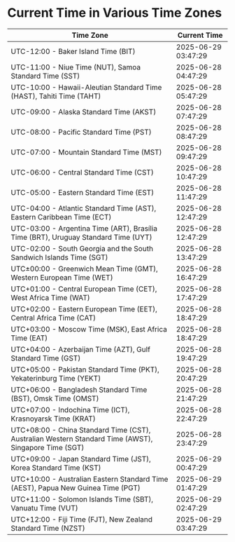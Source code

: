 # Current Time in Various Time Zones

| Time Zone | Current Time |
|-----------|--------------|
| UTC-12:00 - Baker Island Time (BIT) | 2025-06-29 03:47:29 |
| UTC-11:00 - Niue Time (NUT), Samoa Standard Time (SST) | 2025-06-28 04:47:29 |
| UTC-10:00 - Hawaii-Aleutian Standard Time (HAST), Tahiti Time (TAHT) | 2025-06-28 05:47:29 |
| UTC-09:00 - Alaska Standard Time (AKST) | 2025-06-28 07:47:29 |
| UTC-08:00 - Pacific Standard Time (PST) | 2025-06-28 08:47:29 |
| UTC-07:00 - Mountain Standard Time (MST) | 2025-06-28 09:47:29 |
| UTC-06:00 - Central Standard Time (CST) | 2025-06-28 10:47:29 |
| UTC-05:00 - Eastern Standard Time (EST) | 2025-06-28 11:47:29 |
| UTC-04:00 - Atlantic Standard Time (AST), Eastern Caribbean Time (ECT) | 2025-06-28 12:47:29 |
| UTC-03:00 - Argentina Time (ART), Brasília Time (BRT), Uruguay Standard Time (UYT) | 2025-06-28 12:47:29 |
| UTC-02:00 - South Georgia and the South Sandwich Islands Time (SGT) | 2025-06-28 13:47:29 |
| UTC±00:00 - Greenwich Mean Time (GMT), Western European Time (WET) | 2025-06-28 16:47:29 |
| UTC+01:00 - Central European Time (CET), West Africa Time (WAT) | 2025-06-28 17:47:29 |
| UTC+02:00 - Eastern European Time (EET), Central Africa Time (CAT) | 2025-06-28 18:47:29 |
| UTC+03:00 - Moscow Time (MSK), East Africa Time (EAT) | 2025-06-28 18:47:29 |
| UTC+04:00 - Azerbaijan Time (AZT), Gulf Standard Time (GST) | 2025-06-28 19:47:29 |
| UTC+05:00 - Pakistan Standard Time (PKT), Yekaterinburg Time (YEKT) | 2025-06-28 20:47:29 |
| UTC+06:00 - Bangladesh Standard Time (BST), Omsk Time (OMST) | 2025-06-28 21:47:29 |
| UTC+07:00 - Indochina Time (ICT), Krasnoyarsk Time (KRAT) | 2025-06-28 22:47:29 |
| UTC+08:00 - China Standard Time (CST), Australian Western Standard Time (AWST), Singapore Time (SGT) | 2025-06-28 23:47:29 |
| UTC+09:00 - Japan Standard Time (JST), Korea Standard Time (KST) | 2025-06-29 00:47:29 |
| UTC+10:00 - Australian Eastern Standard Time (AEST), Papua New Guinea Time (PGT) | 2025-06-29 01:47:29 |
| UTC+11:00 - Solomon Islands Time (SBT), Vanuatu Time (VUT) | 2025-06-29 02:47:29 |
| UTC+12:00 - Fiji Time (FJT), New Zealand Standard Time (NZST) | 2025-06-29 03:47:29 |
